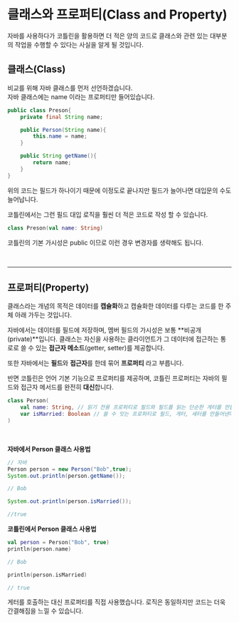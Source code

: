 # 클래스와 프로퍼티(Class and Property)

자바를 사용하다가 코틀린을 활용하면 더 적은 양의 코드로 클래스와 관련 있는 대부분의 작업을 수행할 수 있다는 사실을 알게 될 것입니다. 

## **클래스(Class)**

비교를 위해 자바 클래스를 먼저 선언하겠습니다.   
자바 클래스에는 name 이라는 프로퍼티만 들어있습니다. 

```java
public class Preson{
    private final String name;

    public Person(String name){
        this.name = name;
    }

    public String getName(){
        return name;
    }
}
```

위의 코드는 필드가 하나이기 때문에 이정도로 끝나지만 필드가 늘어나면 대입문의 수도 늘어납니다.   

코틀린에서는 그런 필드 대입 로직을 훨씬 더 적은 코드로 작성 할 수 있습니다. 

```kotlin
class Preson(val name: String)

```

코틀린의 기본 가시성은 public 이므로 이런 경우 변경자를 생략해도 됩니다. 

<br/>

---

## **프로퍼티(Property)**

클래스라는 개념의 목적은 데이터를 **캡슐화**하고 캡슐화한 데이터를 다루는 코드를 한 주체 아래 가두는 것입니다.  

자바에서는 데이터를 필드에 저장하며, 멤버 필드의 가시성은 보통 **비공개(private)**입니다. 클래스는 자신을 사용하는 클라이언트가 그 데이터에 접근하는 통로로 쓸 수 있는 **접근자 메소드**(getter, setter)를 제공합니다. 

또한 자바에서는 **필드**와 **접근자**를 한데 묶어 **프로퍼티** 라고 부릅니다. 

반면 코틀린은 언어 기본 기능으로 프로퍼티를 제공하며, 코틀린 프로퍼티는 자바의 필드와 접근자 메서드를 완전히 **대신**합니다. 


```kotlin
class Person(
    val name: String, // 읽기 전용 프로퍼티로 필드와 필드를 읽는 단순한 게터를 만들어낸다. 
    var isMarried: Boolean // 쓸 수 잇는 프로퍼티로 필드, 게터, 세터를 만들어낸다.
)
```

<br/>


**자바에서 Person 클래스 사용법**

```java
// 자바
Person person = new Person("Bob",true);
System.out.println(person.getName());

// Bob

System.out.println(person.isMarried());

//true
```

**코틀린에서 Person 클래스 사용법**

```kotlin
val person = Person("Bob", true)
println(person.name)

// Bob

println(person.isMarried)

// true
```

게터를 호출하는 대신 프로퍼티를 직접 사용했습니다. 
로직은 동일하지만 코드는 더욱 간결해짐을 느낄 수 있습니다. 
